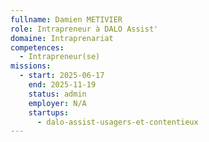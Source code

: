 ```yaml
---
fullname: Damien METIVIER
role: Intrapreneur à DALO Assist'
domaine: Intraprenariat
competences:
  - Intrapreneur(se)
missions:
  - start: 2025-06-17
    end: 2025-11-19
    status: admin
    employer: N/A
    startups:
      - dalo-assist-usagers-et-contentieux
---
```

